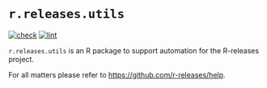 # `r.releases.utils`

[![check](https://github.com/r-releases/r.releases.utils/actions/workflows/check.yaml/badge.svg)](https://github.com/r-releases/r.releases.utils/actions?query=workflow%3Acheck)
[![lint](https://github.com/r-releases/r.releases.utils/actions/workflows/lint.yaml/badge.svg)](https://github.com/r-releases/r.releases.utils/actions?query=workflow%3Alint)

`r.releases.utils` is an R package to support automation for the R-releases project.

For all matters please refer to https://github.com/r-releases/help.
